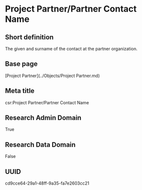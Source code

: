 # Project Partner/Partner Contact Name
## Short definition
The given and surname of the contact at the partner organization.
## Base page
[Project Partner](../Objects/Project Partner.md)
## Meta title
csr:Project Partner/Partner Contact Name
## Research Admin Domain
True
## Research Data Domain
False
## UUID
cd9cce64-29a1-48ff-9a35-fa7e2603cc21
